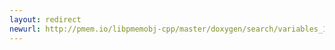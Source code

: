 ```yaml
---
layout: redirect
newurl: http://pmem.io/libpmemobj-cpp/master/doxygen/search/variables_1.html
---
```

